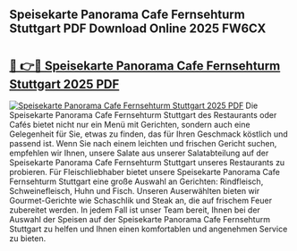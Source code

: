 ## Speisekarte Panorama Cafe Fernsehturm Stuttgart PDF Download Online 2025 FW6CX

# <h2><a href="http://gcbexl.nevu.top/?p=Speisekarte+Panorama+Cafe+Fernsehturm+Stuttgart">🔗 👉🔴 Speisekarte Panorama Cafe Fernsehturm Stuttgart 2025 PDF</a></h2>

[![Speisekarte Panorama Cafe Fernsehturm Stuttgart 2025 PDF](https://i.imgur.com/dBaPXMq.png)](http://gcbexl.nevu.top/?p=Speisekarte+Panorama+Cafe+Fernsehturm+Stuttgart)
Die Speisekarte Panorama Cafe Fernsehturm Stuttgart des Restaurants oder Cafés bietet nicht nur ein Menü mit Gerichten, sondern auch eine Gelegenheit für Sie, etwas zu finden, das für Ihren Geschmack köstlich und passend ist. Wenn Sie nach einem leichten und frischen Gericht suchen, empfehlen wir Ihnen, unsere Salate aus unserer Salatabteilung auf der Speisekarte Panorama Cafe Fernsehturm Stuttgart unseres Restaurants zu probieren. Für Fleischliebhaber bietet unsere Speisekarte Panorama Cafe Fernsehturm Stuttgart eine große Auswahl an Gerichten: Rindfleisch, Schweinefleisch, Huhn und Fisch. Unseren Auserwählten bieten wir Gourmet-Gerichte wie Schaschlik und Steak an, die auf frischem Feuer zubereitet werden. In jedem Fall ist unser Team bereit, Ihnen bei der Auswahl der Speisen auf der Speisekarte Panorama Cafe Fernsehturm Stuttgart zu helfen und Ihnen einen komfortablen und angenehmen Service zu bieten.
